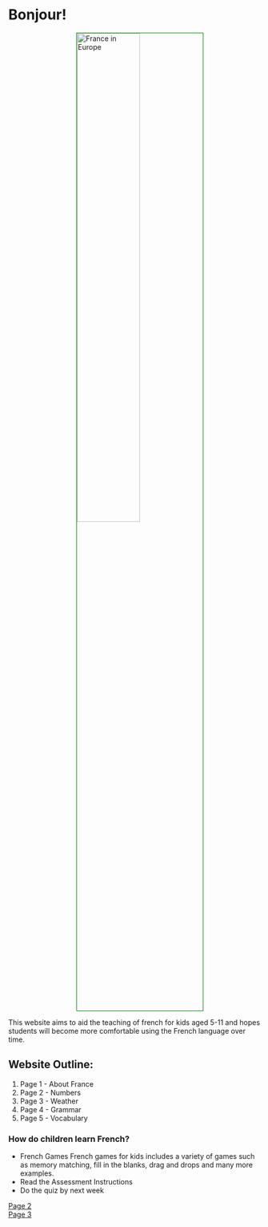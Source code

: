<h1> Bonjour!</h1> 

<a href="https://study.com/cimages/multimages/16/europe_tricolor_flags.png"
title="View Image Source">
<img style= "width:50%; border:1px solid green; margin-left:27%;"
src="https://study.com/cimages/multimages/16/europe_tricolor_flags.png"
  alt="France in Europe" >
</a>

<p>This website aims to aid the teaching of french for kids aged 5-11 and hopes students will become more comfortable using the French language over time.</p>

  
<h2> Website Outline:</h2> 
  <ol>
  <li> Page 1 - About France </li>
  <li> Page 2 - Numbers </li>
  <li> Page 3 - Weather </li>
  <li> Page 4 - Grammar </li>
  <li> Page 5 - Vocabulary </li>  
  </ol>

  <h3> How do children learn French? </h3> 
  <ul>
  <li> French Games
          French games for kids includes a variety of games such as memory matching, fill in the blanks, drag and drops and many more examples. </li>
  <li>Read the Assessment Instructions</li>
  <li>Do the quiz by next week</li>
   
  </ul>

<p> 
  <a href="page2.html">Page 2</a> <br>
  <a href="page3.html">Page 3</a>
</p>
